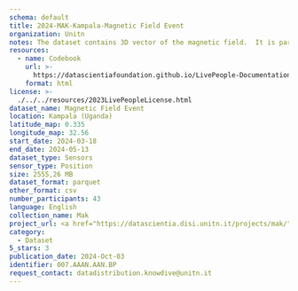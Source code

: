 ```yaml
---
schema: default
title: 2024-MAK-Kampala-Magnetic Field Event
organization: Unitn
notes: The dataset contains 3D vector of the magnetic field.  It is part of the Makerere data collection, which contains data about the everyday life activities of students coming from Makerere University located in Uganda. The data were collected via questionnaires, data coming from 30 smartphone sensors associated to thousand self-reported annotations over a period of 8 weeks.
resources:
  - name: Codebook
    url: >-
      https://datascientiafoundation.github.io/LivePeople-Documentation/codebooks/2024-MAK-Kampala-magneticfield.html
    format: html
license: >-
  ./../../resources/2023LivePeopleLicense.html
dataset_name: Magnetic Field Event
location: Kampala (Uganda)
latitude_map: 0.335
longitude_map: 32.56
start_date: 2024-03-18 
end_date: 2024-05-13 
dataset_type: Sensors
sensor_type: Position
size: 2555,26 MB
dataset_format: parquet
other_format: csv
number_participants: 43
language: English
collection_name: Mak
project_url: <a href="https://datascientia.disi.unitn.it/projects/mak/">https://datascientia.disi.unitn.it/projects/mak/</a>
category:
  - Dataset
5_stars: 3
publication_date: 2024-Oct-03
identifier: 007.AAAN.AAN.BP
request_contact: datadistribution.knowdive@unitn.it
---
```


